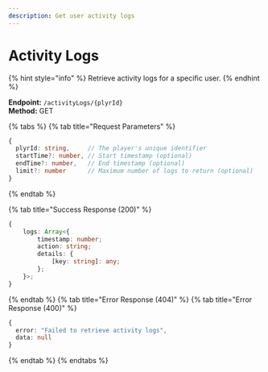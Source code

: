```yaml
---
description: Get user activity logs
---
```


# Activity Logs

{% hint style="info" %} Retrieve activity logs for a specific user. {% endhint %}

**Endpoint:** `/activityLogs/{plyrId}`  
**Method:** GET

{% tabs %} {% tab title="Request Parameters" %}

```typescript
{
  plyrId: string,     // The player's unique identifier
  startTime?: number, // Start timestamp (optional)
  endTime?: number,   // End timestamp (optional)
  limit?: number      // Maximum number of logs to return (optional)
}
```

{% endtab %}

{% tab title="Success Response (200)" %}

```typescript
{
    logs: Array<{
        timestamp: number;
        action: string;
        details: {
            [key: string]: any;
        };
    }>;
}
```

{% endtab %} {% tab title="Error Response (404)" %} {% tab title="Error Response (400)" %}

```typescript
{
  error: "Failed to retrieve activity logs",
  data: null
}
```

{% endtab %} {% endtabs %}
